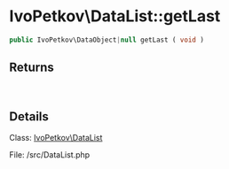 # IvoPetkov\DataList::getLast

```php
public IvoPetkov\DataObject|null getLast ( void )
```

## Returns

&nbsp;&nbsp;&nbsp;&nbsp;&nbsp;&nbsp;

## Details

Class: [IvoPetkov\DataList](ivopetkov.datalist.class.md)

File: /src/DataList.php


